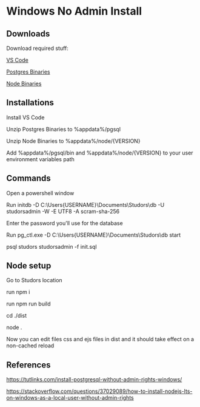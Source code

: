 # Windows No Admin Install

## Downloads

Download required stuff:

[VS Code](https://code.visualstudio.com/download)

[Postgres Binaries](https://www.enterprisedb.com/download-postgresql-binaries)

[Node Binaries](https://nodejs.org/en/download/current/)

## Installations

Install VS Code

Unzip Postgres Binaries to %appdata%/pgsql

Unzip Node Binaries to %appdata%/node/{VERSION}

Add %appdata%/pgsql/bin and %appdata%/node/{VERSION} to your user environment variables path

## Commands

Open a powershell window

Run initdb -D C:\Users\{USERNAME}\Documents\Studors\db -U studorsadmin -W -E UTF8 -A scram-sha-256

Enter the password you'll use for the database

Run pg_ctl.exe -D C:\Users\{USERNAME}\Documents\Studors\db start

psql studors studorsadmin -f init.sql

## Node setup

Go to Studors location

run npm i

run npm run build

cd ./dist

node .

Now you can edit files css and ejs files in dist and it should take effect on a non-cached reload

## References

https://tutlinks.com/install-postgresql-without-admin-rights-windows/

https://stackoverflow.com/questions/37029089/how-to-install-nodejs-lts-on-windows-as-a-local-user-without-admin-rights

